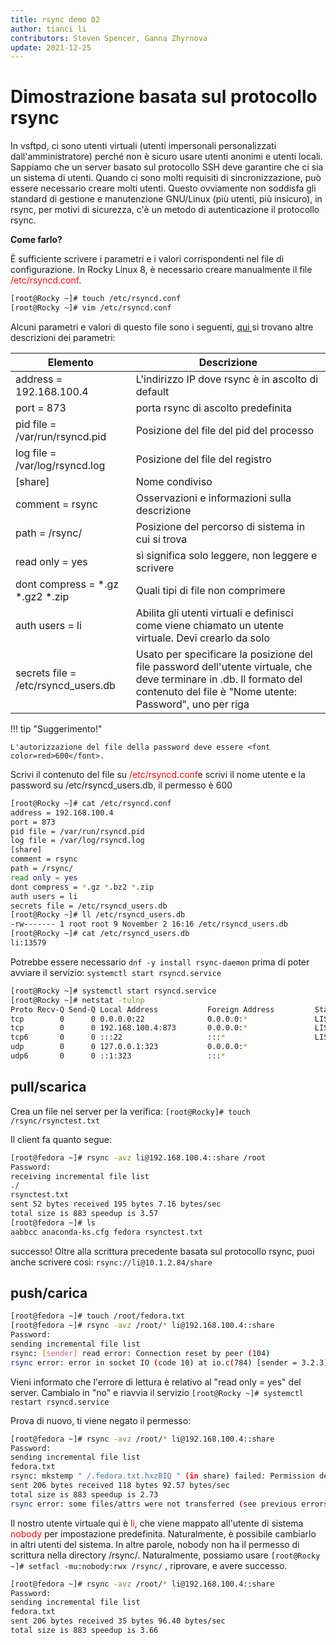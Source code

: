 ```yaml
---
title: rsync demo 02
author: tianci li
contributors: Steven Spencer, Ganna Zhyrnova
update: 2021-12-25
---
```


# Dimostrazione basata sul protocollo rsync
In vsftpd, ci sono utenti virtuali (utenti impersonali personalizzati dall'amministratore) perché non è sicuro usare utenti anonimi e utenti locali. Sappiamo che un server basato sul protocollo SSH deve garantire che ci sia un sistema di utenti. Quando ci sono molti requisiti di sincronizzazione, può essere necessario creare molti utenti. Questo ovviamente non soddisfa gli standard di gestione e manutenzione GNU/Linux (più utenti, più insicuro), in rsync, per motivi di sicurezza, c'è un metodo di autenticazione il protocollo rsync.

**Come farlo?**

È sufficiente scrivere i parametri e i valori corrispondenti nel file di configurazione. In Rocky Linux 8, è necessario creare manualmente il file <font color=red>/etc/rsyncd.conf</font>.

```bash
[root@Rocky ~]# touch /etc/rsyncd.conf
[root@Rocky ~]# vim /etc/rsyncd.conf
```

Alcuni parametri e valori di questo file sono i seguenti, [ qui ](04_rsync_configure.md) si trovano altre descrizioni dei parametri:

| Elemento                                  | Descrizione                                                                                                                                                                     |
| ----------------------------------------- | ------------------------------------------------------------------------------------------------------------------------------------------------------------------------------- |
| address = 192.168.100.4                   | L'indirizzo IP dove rsync è in ascolto di default                                                                                                                               |
| port = 873                                | porta rsync di ascolto predefinita                                                                                                                                              |
| pid file = /var/run/rsyncd.pid            | Posizione del file del pid del processo                                                                                                                                         |
| log file = /var/log/rsyncd.log            | Posizione del file del registro                                                                                                                                                 |
| [share]                                   | Nome condiviso                                                                                                                                                                  |
| comment = rsync                           | Osservazioni e informazioni sulla descrizione                                                                                                                                   |
| path = /rsync/                            | Posizione del percorso di sistema in cui si trova                                                                                                                               |
| read only = yes                           | sì significa solo leggere, non leggere e scrivere                                                                                                                               |
| dont compress = \*.gz \*.gz2 \*.zip | Quali tipi di file non comprimere                                                                                                                                               |
| auth users = li                           | Abilita gli utenti virtuali e definisci come viene chiamato un utente virtuale. Devi crearlo da solo                                                                            |
| secrets file = /etc/rsyncd_users.db       | Usato per specificare la posizione del file password dell'utente virtuale, che deve terminare in .db. Il formato del contenuto del file è "Nome utente: Password", uno per riga |

!!! tip "Suggerimento!"

    L'autorizzazione del file della password deve essere <font color=red>600</font>.

Scrivi il contenuto del file su <font color=red>/etc/rsyncd.conf</font>e scrivi il nome utente e la password su /etc/rsyncd_users.db, il permesso è 600

```bash
[root@Rocky ~]# cat /etc/rsyncd.conf
address = 192.168.100.4
port = 873
pid file = /var/run/rsyncd.pid
log file = /var/log/rsyncd.log
[share]
comment = rsync
path = /rsync/
read only = yes
dont compress = *.gz *.bz2 *.zip
auth users = li
secrets file = /etc/rsyncd_users.db
[root@Rocky ~]# ll /etc/rsyncd_users.db
-rw------- 1 root root 9 November 2 16:16 /etc/rsyncd_users.db
[root@Rocky ~]# cat /etc/rsyncd_users.db
li:13579
```

Potrebbe essere necessario `dnf -y install rsync-daemon` prima di poter avviare il servizio: `systemctl start rsyncd.service`

```bash
[root@Rocky ~]# systemctl start rsyncd.service
[root@Rocky ~]# netstat -tulnp
Proto Recv-Q Send-Q Local Address           Foreign Address         State       PID/Program name    
tcp        0      0 0.0.0.0:22              0.0.0.0:*               LISTEN      691/sshd            
tcp        0      0 192.168.100.4:873       0.0.0.0:*               LISTEN      4607/rsync          
tcp6       0      0 :::22                   :::*                    LISTEN      691/sshd            
udp        0      0 127.0.0.1:323           0.0.0.0:*                           671/chronyd         
udp6       0      0 ::1:323                 :::*                                671/chronyd  
```

## pull/scarica

Crea un file nel server per la verifica: `[root@Rocky]# touch /rsync/rsynctest.txt`

Il client fa quanto segue:

```bash
[root@fedora ~]# rsync -avz li@192.168.100.4::share /root
Password:
receiving incremental file list
./
rsynctest.txt
sent 52 bytes received 195 bytes 7.16 bytes/sec
total size is 883 speedup is 3.57
[root@fedora ~]# ls
aabbcc anaconda-ks.cfg fedora rsynctest.txt
```

successo! Oltre alla scrittura precedente basata sul protocollo rsync, puoi anche scrivere così: `rsync://li@10.1.2.84/share`

## push/carica

```bash
[root@fedora ~]# touch /root/fedora.txt
[root@fedora ~]# rsync -avz /root/* li@192.168.100.4::share
Password:
sending incremental file list
rsync: [sender] read error: Connection reset by peer (104)
rsync error: error in socket IO (code 10) at io.c(784) [sender = 3.2.3]
```

Vieni informato che l'errore di lettura è relativo al "read only = yes" del server. Cambialo in "no" e riavvia il servizio `[root@Rocky ~]# systemctl restart rsyncd.service`

Prova di nuovo, ti viene negato il permesso:

```bash
[root@fedora ~]# rsync -avz /root/* li@192.168.100.4::share
Password:
sending incremental file list
fedora.txt
rsync: mkstemp " /.fedora.txt.hxzBIQ " (in share) failed: Permission denied (13)
sent 206 bytes received 118 bytes 92.57 bytes/sec
total size is 883 speedup is 2.73
rsync error: some files/attrs were not transferred (see previous errors) (code 23) at main.c(1330) [sender = 3.2.3]
```

Il nostro utente virtuale qui è <font color=red>li</font>, che viene mappato all'utente di sistema <font color=red>nobody</font> per impostazione predefinita. Naturalmente, è possibile cambiarlo in altri utenti del sistema. In altre parole, nobody non ha il permesso di scrittura nella directory /rsync/. Naturalmente, possiamo usare `[root@Rocky ~]# setfacl -mu:nobody:rwx /rsync/` , riprovare, e avere successo.

```bash
[root@fedora ~]# rsync -avz /root/* li@192.168.100.4::share
Password:
sending incremental file list
fedora.txt
sent 206 bytes received 35 bytes 96.40 bytes/sec
total size is 883 speedup is 3.66
```

